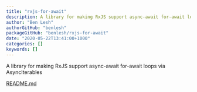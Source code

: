 ```yaml
---
title: "rxjs-for-await"
description: A library for making RxJS support async-await for-await loops via AsyncIterables
author: "Ben Lesh"
authorGitHub: "benlesh"
packageGitHub: "benlesh/rxjs-for-await"
date: "2020-05-22T13:41:00+1000"
categories: []
keywords: []
---
```


A library for making RxJS support async-await for-await loops via AsyncIterables

[README.md](https://github.com/benlesh/rxjs-for-await/blob/master/README.md)
